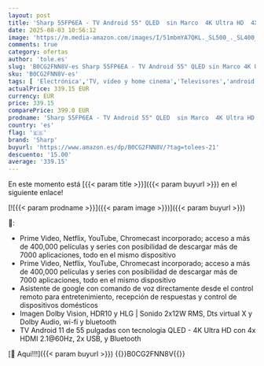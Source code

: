 ```yaml
---
layout: post
title: 'Sharp 55FP6EA - TV Android 55" QLED  sin Marco  4K Ultra HD  4X HDMI 2.1  3X USB  Bluetooth   Google Assistant  Chromecast  Dolby Vision  HDR10  DTS Virtual X  Color Plata'
date: 2025-08-03 10:56:12
image: 'https://m.media-amazon.com/images/I/51mbmYA7QKL._SL500_._SL400_.jpg'
comments: true
category: ofertas
author: 'tole.es'
slug: 'B0CG2FNN8V-es Sharp 55FP6EA - TV Android 55" QLED sin Marco 4K Ultra HD...'
sku: 'B0CG2FNN8V-es'
tags: [ 'Electrónica','TV, vídeo y home cinema','Televisores','android','sharp','🇪🇸', ]
actualPrice: 339.15 EUR
currency: EUR
price: 339.15
comparePrice: 399.0 EUR
prodname: 'Sharp 55FP6EA - TV Android 55" QLED  sin Marco  4K Ultra HD  4X HDMI 2.1  3X USB  Bluetooth   Google Assistant  Chromecast  Dolby Vision  HDR10  DTS Virtual X  Color Plata'
country: 'es'
flag: '🇪🇸'
brand: 'Sharp'
buyurl: 'https://www.amazon.es/dp/B0CG2FNN8V/?tag=tolees-21'
descuento: '15.00'
average: '339.15'
---
```


En este momento está [{{< param title >}}]({{< param buyurl >}}) en el siguiente enlace!

[![{{< param prodname >}}]({{< param image >}})]({{< param buyurl >}})

🔎:

- Prime Video, Netflix, YouTube, Chromecast incorporado; acceso a más de 400,000 películas y series con posibilidad de descargar más de 7000 aplicaciones, todo en el mismo dispositivo
- Prime Video, Netflix, YouTube, Chromecast incorporado; acceso a más de 400,000 películas y series con posibilidad de descargar más de 7000 aplicaciones, todo en el mismo dispositivo
- Asistente de google con comando de voz directamente desde el control remoto para entretenimiento, recepción de respuestas y control de dispositivos domésticos
- Imagen Dolby Vision, HDR10 y HLG | Sonido 2x12W RMS, Dts virtual X y Dolby Audio, wi-fi y bluetooth
- TV Android 11 de 55 pulgadas con tecnologia QLED - 4K Ultra HD con 4x HDMI 2.1@60Hz, 2x USB, y Bluetooth

[🛒 Aquí!!!]({{< param buyurl >}})
{{<world>}}B0CG2FNN8V{{</world>}}

